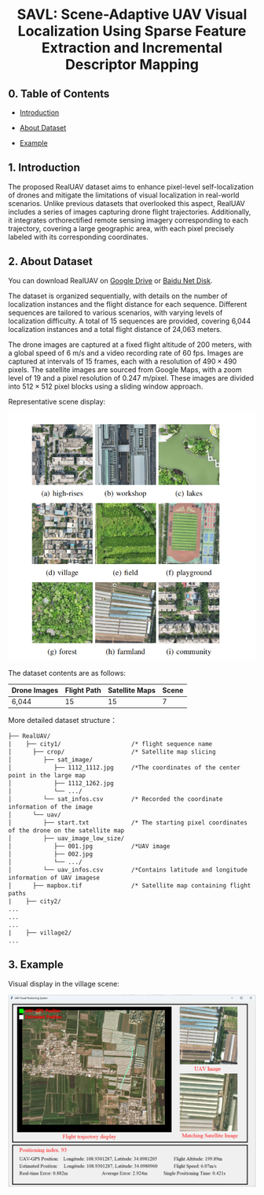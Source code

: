 <h1 align="center"> SAVL: Scene-Adaptive UAV Visual Localization Using Sparse Feature Extraction and Incremental Descriptor Mapping </h1>


## 0. Table of Contents

* [Introduction](#1-introduction)

* [About Dataset](#2-about-dataset)

* [Example](#3-example)

  

## 1. Introduction

The proposed RealUAV dataset aims to enhance pixel-level self-localization of drones and mitigate the limitations of visual localization in real-world scenarios. Unlike previous datasets that overlooked this aspect, RealUAV includes a series of images capturing drone flight trajectories. Additionally, it integrates orthorectified remote sensing imagery corresponding to each trajectory, covering a large geographic area, with each pixel precisely labeled with its corresponding coordinates.

## 2. About Dataset

You can download RealUAV  on [Google Drive](https://drive.google.com/file/d/1lLf2vs6OhOiA5KMhp3VYnm5dtUTOffam/view?usp=sharing) or [Baidu Net Disk](https://pan.baidu.com/s/14Sb0bxOlH62ErBAlkgdckA?pwd=w0ji).

The dataset is organized sequentially, with details on the number of localization instances and the flight distance for each sequence. Different sequences are tailored to various scenarios, with varying levels of localization difficulty. A total of 15 sequences are provided, covering 6,044 localization instances and a total flight distance of 24,063 meters.

The drone images are captured at a fixed flight altitude of 200 meters, with a global speed of 6 m/s and a video recording rate of 60 fps. Images are captured at intervals of 15 frames, each with a resolution of $490 \times 490$ pixels. The satellite images are sourced from Google Maps, with a zoom level of 19 and a pixel resolution of 0.247 m/pixel. These images are divided into $512 \times 512$ pixel blocks using a sliding window approach.

Representative scene display:

<img src="assets/image-20250210095028344.png" alt="image-20250210095028344" style="zoom: 67%;" />

The dataset contents are as follows:

| Drone Images | Flight Path | Satellite Maps | Scene |
| ------------ | ----------- | -------------- | ------------- |
| 6,044        | 15          | 15             |7|

More detailed dataset structure：

```
├── RealUAV/
|    ├── city1/                    /* flight sequence name
│      ├── crop/                   /* Satellite map slicing
│         ├── sat_image/
│            ├── 1112_1112.jpg     /*The coordinates of the center point in the large map
│            ├── 1112_1262.jpg
│            └── .../
│         └── sat_infos.csv        /* Recorded the coordinate information of the image
│      └── uav/
│         ├── start.txt            /* The starting pixel coordinates of the drone on the satellite map
│         ├── uav_image_low_size/
│            ├── 001.jpg           /*UAV image
│            ├── 002.jpg
│            └── .../
│         └── uav_infos.csv        /*Contains latitude and longitude information of UAV imagese
│      ├── mapbox.tif              /* Satellite map containing flight paths
|    ├── city2/                            
...
...
...
|    ├── village2/  
...
```

## 3. Example

Visual display in the village scene:

![image-20250210154847691](assets/image-20250210154847691.png)
